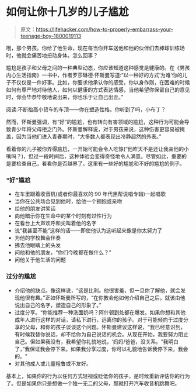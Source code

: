 # 如何让你十几岁的儿子尴尬

> 原文：<https://lifehacker.com/how-to-properly-embarrass-your-teenage-boy-1800019113>

哦，那个男孩。你给了他生命，现在每当你开车送他和他的伙伴们去棒球训练场时，他就会痛苦地扭动身体。怎么回事？



尴尬是孩子和父母之间的一种典型动态，你应该知道这种感觉是健康的。在《男孩内心生活指南》一书中，作者罗莎琳德·怀斯曼写道:“以一种好的方式‘为难’你的儿子不仅仅是一件好事。比如，你要求他承认你的感受，你以身作则，在困难的时候如何有尊严地对待他人，如何以健康的方式表达情感，当他希望你保留自己的意见时，你会毕恭毕敬地说出来，你也乐于让自己出丑。”

阅读:不断抬高小货车的车顶——你在塑造性格。你听到了吗，小布丁？

然而，怀斯曼强调，有“好”的尴尬，也有转向有害领域的尴尬，这种行为可能会导致青少年将父母拒之门外。怀斯曼解释说，对于男孩来说，这种伤害更容易被掩盖，因为当他们进入青春期时，“大多数人都表现出冷静超然的外表。”

看着你的儿子被你弄得尴尬，一开始可能会令人吃惊(“他昨天不是还让我亲他的小嘴吗？)，但过一段时间后，这种体验会变得奇怪地令人满意。尽管如此，重要的是要检查自己，看看你是否越界了。这里有一些好的尴尬和不好的尴尬的例子。

### “好”尴尬

*   在车里跟着收音机(或者你最喜欢的 90 年代黑帮说唱专辑)一起唱歌
*   当你在公共场合见到他时，给他一个拥抱或亲吻
*   给他的朋友讲笑话
*   向他暗示你在生命中的某个时刻有过性行为
*   在看台上大声欢呼和尖叫着他的名字
*   说“我甚至不能”这样的话——即使他认为这听起来像是你太努力了
*   为他的学校舞会伴奏
*   拂去他眼睛上的头发
*   问他和他的朋友，“你们今晚都在做什么？”
*   问他关于他生活的问题

### 过分的尴尬

*   介绍他的缺点。像这样说，“这是比利。他很害羞，但一旦你了解他，就会发现他很有趣。”正如怀斯曼所写的，“在你教会他如何介绍自己之后，就该由他说出自己的名字，塑造自己的形象了。”
*   过度分享。“你能推荐一种洗面奶吗？阿什顿到处都在爆发。如果你想和其他成年人进行这样的对话，请私下进行，远离你的孩子。对于可能倾向于过度分享的父母，和你的孩子谈谈这个问题。怀斯曼建议这样说，“我已经意识到，有时候我替你说话，却不给你为自己说话的机会。从现在开始，我要努力阻止自己。但如果我没有，我希望你礼貌地说，‘妈妈/爸爸，没关系。“我明白了，”我保证我会停下来。如果我分享过度，你可以礼貌地告诉我停下来，我会的。"
*   对其他成人或儿童粗鲁或不友好。

基本上，如果你的行为以任何方式轻视或贬低你的孩子，是时候重新评估你的行为了。但是如果你只是想做一个独一无二的父母，那就打开汽车收音机跳舞吧。